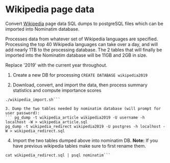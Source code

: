 # Wikipedia page data 

Convert [Wikipedia](https://dumps.wikimedia.org/) page data SQL dumps to postgreSQL files which can be imported into Nominatim database.

Processes data from whatever set of Wikipedia languages are specified. Processing the top 40 Wikipedia languages can take over a day, and will add nearly 1TB to the processing database. The 2 tables that will finally be imported into the Nominatim database will be 11GB and 2GB in size.

Replace '2019' with the current year throughout.

1. Create a new DB for processing
```CREATE DATABASE wikipedia2019```

2. Download, convert, and import the data, then process summary statistics and compute importance scores
``` cd data-sources/wikipedia 
./wikipedia_import.sh```

3. Dump the two tables needed by nominatim database (will prompt for user password):
``` pg_dump -t wikipedia_article wikipedia2019 -U username -h localhost -W > wikipedia_article.sql
pg_dump -t wikipedia_redirect wikipedia2019 -U postgres -h localhost -W > wikipedia_redirect.sql
```

4. Import the two tables dumped above into nominatim DB. **Note:** If you have previous wikipedia tables make sure to first rename them.
``` cat wikipedia_article.sql | psql nominatim
cat wikipedia_redirect.sql | psql nominatim```



